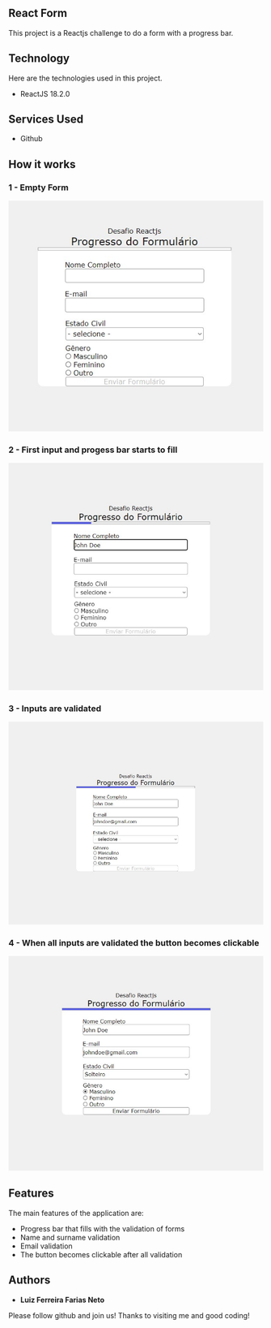 ## React Form
This project is a Reactjs challenge to do a form with a progress bar.

## Technology 

Here are the technologies used in this project.

* ReactJS 18.2.0

## Services Used

* Github

## How it works

### 1 - Empty Form 

![Empty Form](https://github.com/Luiz-Farias-dev/react-form-test/blob/main/src/assets/form%20react%2001.jpg)

### 2 - First input and progess bar starts to fill

![Starts to fill](https://github.com/Luiz-Farias-dev/react-form-test/blob/main/src/assets/form%20react%2002.jpg)

### 3 - Inputs are validated

![Email input](https://github.com/Luiz-Farias-dev/react-form-test/blob/main/src/assets/form%20react%2003.jpg)


### 4 - When all inputs are validated the button becomes clickable

![Clickable button](https://github.com/Luiz-Farias-dev/react-form-test/blob/main/src/assets/form%20react%2004.jpg)



## Features

The main features of the application are:
 - Progress bar that fills with the validation of forms
 - Name and surname validation
 - Email validation
 - The button becomes clickable after all validation

  ## Authors

  * **Luiz Ferreira Farias Neto** 

  Please follow github and join us!
  Thanks to visiting me and good coding!
